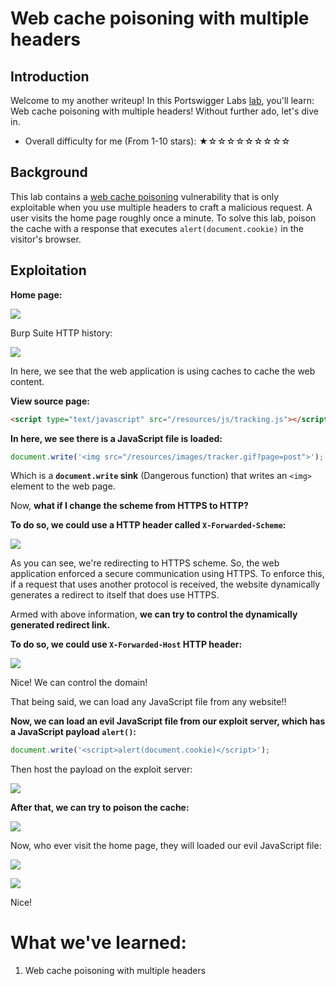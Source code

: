 # Web cache poisoning with multiple headers

## Introduction

Welcome to my another writeup! In this Portswigger Labs [lab](https://portswigger.net/web-security/web-cache-poisoning/exploiting-design-flaws/lab-web-cache-poisoning-with-multiple-headers), you'll learn: Web cache poisoning with multiple headers! Without further ado, let's dive in.

- Overall difficulty for me (From 1-10 stars): ★☆☆☆☆☆☆☆☆☆

## Background

This lab contains a [web cache poisoning](https://portswigger.net/web-security/web-cache-poisoning) vulnerability that is only exploitable when you use multiple headers to craft a malicious request. A user visits the home page roughly once a minute. To solve this lab, poison the cache with a response that executes `alert(document.cookie)` in the visitor's browser.

## Exploitation

**Home page:**

![](https://github.com/siunam321/CTF-Writeups/blob/main/Portswigger-Labs/Web-Cache-Poisoning/Cache-3/images/Pasted%20image%2020230123184328.png)

Burp Suite HTTP history:

![](https://github.com/siunam321/CTF-Writeups/blob/main/Portswigger-Labs/Web-Cache-Poisoning/Cache-3/images/Pasted%20image%2020230123184347.png)

In here, we see that the web application is using caches to cache the web content.

**View source page:**
```html
<script type="text/javascript" src="/resources/js/tracking.js"></script>
```

**In here, we see there is a JavaScript file is loaded:**
```js
document.write('<img src="/resources/images/tracker.gif?page=post">');
```

Which is a **`document.write` sink** (Dangerous function) that writes an `<img>` element to the web page.

Now, **what if I change the scheme from HTTPS to HTTP?**

**To do so, we could use a HTTP header called `X-Forwarded-Scheme`:**

![](https://github.com/siunam321/CTF-Writeups/blob/main/Portswigger-Labs/Web-Cache-Poisoning/Cache-3/images/Pasted%20image%2020230123190314.png)

As you can see, we're redirecting to HTTPS scheme. So, the web application enforced a secure communication using HTTPS. To enforce this, if a request that uses another protocol is received, the website dynamically generates a redirect to itself that does use HTTPS.

Armed with above information, **we can try to control the dynamically generated redirect link.**

**To do so, we could use `X-Forwarded-Host` HTTP header:**

![](https://github.com/siunam321/CTF-Writeups/blob/main/Portswigger-Labs/Web-Cache-Poisoning/Cache-3/images/Pasted%20image%2020230123190358.png)

Nice! We can control the domain!

That being said, we can load any JavaScript file from any website!!

**Now, we can load an evil JavaScript file from our exploit server, which has a JavaScript payload `alert()`:**
```js
document.write('<script>alert(document.cookie)</script>');
```

Then host the payload on the exploit server:

![](https://github.com/siunam321/CTF-Writeups/blob/main/Portswigger-Labs/Web-Cache-Poisoning/Cache-3/images/Pasted%20image%2020230123190619.png)

**After that, we can try to poison the cache:**

![](https://github.com/siunam321/CTF-Writeups/blob/main/Portswigger-Labs/Web-Cache-Poisoning/Cache-3/images/Pasted%20image%2020230123190724.png)

Now, who ever visit the home page, they will loaded our evil JavaScript file:

![](https://github.com/siunam321/CTF-Writeups/blob/main/Portswigger-Labs/Web-Cache-Poisoning/Cache-3/images/Pasted%20image%2020230123190825.png)

![](https://github.com/siunam321/CTF-Writeups/blob/main/Portswigger-Labs/Web-Cache-Poisoning/Cache-3/images/Pasted%20image%2020230123190734.png)

Nice!

# What we've learned:

1. Web cache poisoning with multiple headers